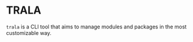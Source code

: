 # TRALA

`trala` is a CLI tool that aims to manage modules and packages in the most customizable way.